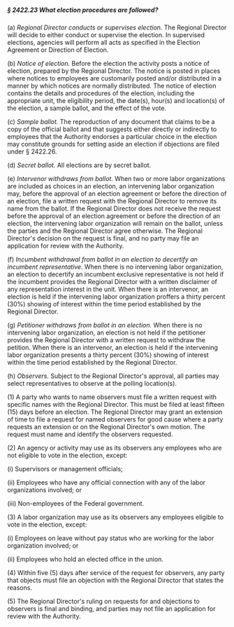 ##### § 2422.23 What election procedures are followed? #####

(a) *Regional Director conducts or supervises election.* The Regional Director will decide to either conduct or supervise the election. In supervised elections, agencies will perform all acts as specified in the Election Agreement or Direction of Election.

(b) *Notice of election.* Before the election the activity posts a notice of election, prepared by the Regional Director. The notice is posted in places where notices to employees are customarily posted and/or distributed in a manner by which notices are normally distributed. The notice of election contains the details and procedures of the election, including the appropriate unit, the eligibility period, the date(s), hour(s) and location(s) of the election, a sample ballot, and the effect of the vote.

(c) *Sample ballot.* The reproduction of any document that claims to be a copy of the official ballot and that suggests either directly or indirectly to employees that the Authority endorses a particular choice in the election may constitute grounds for setting aside an election if objections are filed under § 2422.26.

(d) *Secret ballot.* All elections are by secret ballot.

(e) *Intervenor withdraws from ballot.* When two or more labor organizations are included as choices in an election, an intervening labor organization may, before the approval of an election agreement or before the direction of an election, file a written request with the Regional Director to remove its name from the ballot. If the Regional Director does not receive the request before the approval of an election agreement or before the direction of an election, the intervening labor organization will remain on the ballot, unless the parties and the Regional Director agree otherwise. The Regional Director's decision on the request is final, and no party may file an application for review with the Authority.

(f) *Incumbent withdrawal from ballot in an election to decertify an incumbent representative.* When there is no intervening labor organization, an election to decertify an incumbent exclusive representative is not held if the incumbent provides the Regional Director with a written disclaimer of any representation interest in the unit. When there is an intervenor, an election is held if the intervening labor organization proffers a thirty percent (30%) showing of interest within the time period established by the Regional Director.

(g) *Petitioner withdraws from ballot in an election.* When there is no intervening labor organization, an election is not held if the petitioner provides the Regional Director with a written request to withdraw the petition. When there is an intervenor, an election is held if the intervening labor organization presents a thirty percent (30%) showing of interest within the time period established by the Regional Director.

(h) *Observers.* Subject to the Regional Director's approval, all parties may select representatives to observe at the polling location(s).

(1) A party who wants to name observers must file a written request with specific names with the Regional Director. This must be filed at least fifteen (15) days before an election. The Regional Director may grant an extension of time to file a request for named observers for good cause where a party requests an extension or on the Regional Director's own motion. The request must name and identify the observers requested.

(2) An agency or activity may use as its observers any employees who are not eligible to vote in the election, except:

(i) Supervisors or management officials;

(ii) Employees who have any official connection with any of the labor organizations involved; or

(iii) Non-employees of the Federal government.

(3) A labor organization may use as its observers any employees eligible to vote in the election, except:

(i) Employees on leave without pay status who are working for the labor organization involved; or

(ii) Employees who hold an elected office in the union.

(4) Within five (5) days after service of the request for observers, any party that objects must file an objection with the Regional Director that states the reasons.

(5) The Regional Director's ruling on requests for and objections to observers is final and binding, and parties may not file an application for review with the Authority.